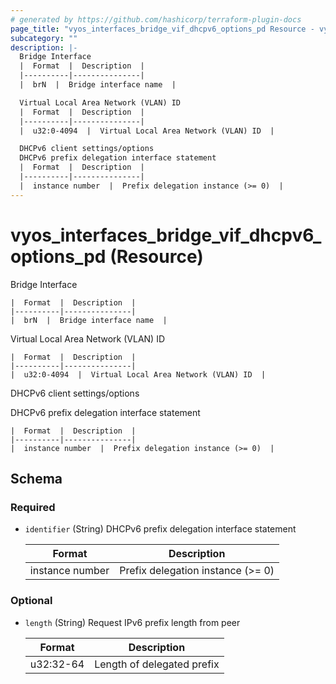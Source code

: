 ```yaml
---
# generated by https://github.com/hashicorp/terraform-plugin-docs
page_title: "vyos_interfaces_bridge_vif_dhcpv6_options_pd Resource - vyos"
subcategory: ""
description: |-
  Bridge Interface
  |  Format  |  Description  |
  |----------|---------------|
  |  brN  |  Bridge interface name  |

  Virtual Local Area Network (VLAN) ID
  |  Format  |  Description  |
  |----------|---------------|
  |  u32:0-4094  |  Virtual Local Area Network (VLAN) ID  |

  DHCPv6 client settings/options
  DHCPv6 prefix delegation interface statement
  |  Format  |  Description  |
  |----------|---------------|
  |  instance number  |  Prefix delegation instance (>= 0)  |
---
```


# vyos_interfaces_bridge_vif_dhcpv6_options_pd (Resource)

Bridge Interface

    |  Format  |  Description  |
    |----------|---------------|
    |  brN  |  Bridge interface name  |

Virtual Local Area Network (VLAN) ID

    |  Format  |  Description  |
    |----------|---------------|
    |  u32:0-4094  |  Virtual Local Area Network (VLAN) ID  |

DHCPv6 client settings/options

DHCPv6 prefix delegation interface statement

    |  Format  |  Description  |
    |----------|---------------|
    |  instance number  |  Prefix delegation instance (>= 0)  |



<!-- schema generated by tfplugindocs -->
## Schema

### Required

- `identifier` (String) DHCPv6 prefix delegation interface statement

    |  Format  |  Description  |
    |----------|---------------|
    |  instance number  |  Prefix delegation instance (>= 0)  |

### Optional

- `length` (String) Request IPv6 prefix length from peer

    |  Format  |  Description  |
    |----------|---------------|
    |  u32:32-64  |  Length of delegated prefix  |
